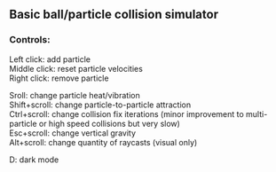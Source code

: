 ## Basic ball/particle collision simulator

### Controls:

Left click: add particle  
Middle click: reset particle velocities  
Right click: remove particle  

Sroll: change particle heat/vibration  
Shift+scroll: change particle-to-particle attraction  
Ctrl+scroll: change collision fix iterations (minor improvement to multi-particle or high speed collisions but very slow)  
Esc+scroll: change vertical gravity  
Alt+scroll: change quantity of raycasts (visual only)  

D: dark mode

